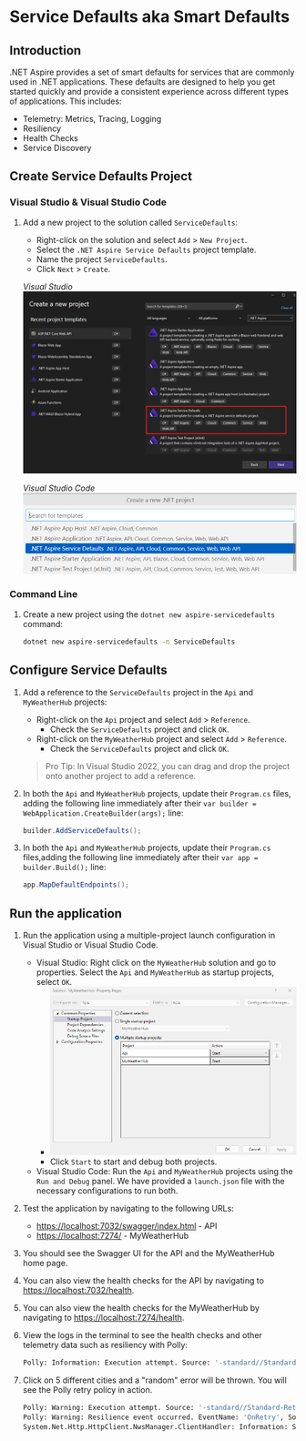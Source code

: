# Service Defaults aka Smart Defaults

## Introduction
.NET Aspire provides a set of smart defaults for services that are commonly used in .NET applications. These defaults are designed to help you get started quickly and provide a consistent experience across different types of applications. This includes:

- Telemetry: Metrics, Tracing, Logging
- Resiliency
- Health Checks
- Service Discovery

## Create Service Defaults Project

### Visual Studio & Visual Studio Code

1. Add a new project to the solution called `ServiceDefaults`:

	- Right-click on the solution and select `Add` > `New Project`.
	- Select the `.NET Aspire Service Defaults` project template.
	- Name the project `ServiceDefaults`.
	- Click `Next` > `Create`.

	*Visual Studio*
	![Visual Studio dialog to add a service defaults project](./media/vs-add-servicedefaults.png)

	*Visual Studio Code*
	![Visual Studio Code dialog to add a service defaults project](./media/vsc-add-servicedefaults.png)


### Command Line

1. Create a new project using the `dotnet new aspire-servicedefaults` command:

	```bash
	dotnet new aspire-servicedefaults -n ServiceDefaults
	```

## Configure Service Defaults

1. Add a reference to the `ServiceDefaults` project in the `Api` and `MyWeatherHub` projects:

	- Right-click on the `Api` project and select `Add` > `Reference`.
		- Check the `ServiceDefaults` project and click `OK`.
	- Right-click on the `MyWeatherHub` project and select `Add` > `Reference`.
		- Check the `ServiceDefaults` project and click `OK`.

	> Pro Tip: In Visual Studio 2022, you can drag and drop the project onto another project to add a reference.

1. In both the `Api` and `MyWeatherHub` projects, update their `Program.cs` files, adding the following line immediately after their `var builder = WebApplication.CreateBuilder(args);` line:
	
	```csharp
	builder.AddServiceDefaults();
	```
1. In both the `Api` and `MyWeatherHub` projects, update their `Program.cs` files,adding the following line immediately after their `var app = builder.Build();` line:

	```csharp
	app.MapDefaultEndpoints();
	```

## Run the application

1. Run the application using a multiple-project launch configuration in Visual Studio or Visual Studio Code.

	- Visual Studio: Right click on the `MyWeatherHub` solution and go to properties. Select the `Api` and `MyWeatherHub` as startup projects, select `OK`. 
		- ![Visual Studio solution properties](./media/vs-multiproject.png)
		- Click `Start` to start and debug both projects.
	- Visual Studio Code: Run the `Api` and `MyWeatherHub` projects using the `Run and Debug` panel. We have provided a `launch.json` file with the necessary configurations to run both.

1. Test the application by navigating to the following URLs:

	- [https://localhost:7032/swagger/index.html](https://localhost:7032/swagger/index.html) - API
	- [https://localhost:7274/](https://localhost:7274/) - MyWeatherHub

1. You should see the Swagger UI for the API and the MyWeatherHub home page.
1. You can also view the health checks for the API by navigating to [https://localhost:7032/health](https://localhost:7032/health).
1. You can also view the health checks for the MyWeatherHub by navigating to [https://localhost:7274/health](https://localhost:7274/health).
1. View the logs in the terminal to see the health checks and other telemetry data such as resiliency with Polly:

	```bash
	Polly: Information: Execution attempt. Source: '-standard//Standard-Retry', Operation Key: '', Result: '200', Handled: 'False', Attempt: '0', Execution Time: '13.0649'
	```
1. Click on 5 different cities and a "random" error will be thrown. You will see the Polly retry policy in action.

	```bash
	Polly: Warning: Execution attempt. Source: '-standard//Standard-Retry', Operation Key: '', Result: '500', Handled: 'True', Attempt: '0', Execution Time: '9732.8258'
	Polly: Warning: Resilience event occurred. EventName: 'OnRetry', Source: '-standard//Standard-Retry', Operation Key: '', Result: '500'
	System.Net.Http.HttpClient.NwsManager.ClientHandler: Information: Sending HTTP request GET http://localhost:5271/forecast/AKZ318
	```
